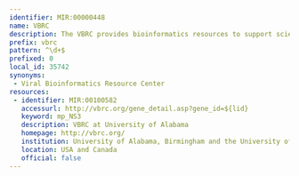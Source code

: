 ```yaml
---
identifier: MIR:00000448
name: VBRC
description: The VBRC provides bioinformatics resources to support scientific research directed at viruses belonging to the Arenaviridae, Bunyaviridae, Filoviridae, Flaviviridae, Paramyxoviridae, Poxviridae, and Togaviridae families. The Center consists of a relational database and web application that support the data storage, annotation, analysis, and information exchange goals of this work. Each data release contains the complete genomic sequences for all viral pathogens and related strains that are available for species in the above-named families. In addition to sequence data, the VBRC provides a curation for each virus species, resulting in a searchable, comprehensive mini-review of gene function relating genotype to biological phenotype, with special emphasis on pathogenesis.
prefix: vbrc
pattern: ^\d+$
prefixed: 0
local_id: 35742
synonyms:
 - Viral Bioinformatics Resource Center
resources:
 - identifier: MIR:00100582
   accessurl: http://vbrc.org/gene_detail.asp?gene_id=${lid}
   keyword: mp_NS3
   description: VBRC at University of Alabama
   homepage: http://vbrc.org/
   institution: University of Alabama, Birmingham and the University of Victoria, British Columbia
   location: USA and Canada
   official: false
---
```

